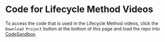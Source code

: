 # Code for Lifecycle Method Videos

To access the code that is used in the Lifecycle Method videos, click the
`Download Project` button at the bottom of this page and load the repo into
[CodeSandbox].

[CodeSandbox]: https://www.codesandbox.io